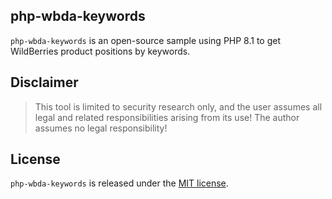 ## php-wbda-keywords 

`php-wbda-keywords` is an open-source sample using PHP 8.1 to get WildBerries product positions by keywords.

## Disclaimer
> This tool is limited to security research only, and the user assumes all legal and related responsibilities arising from its use! The author assumes no legal responsibility!

## License
`php-wbda-keywords` is released under the [MIT license][1].

[1]: https://github.com/teocci/php-wbda-keywords/blob/master/LICENSE